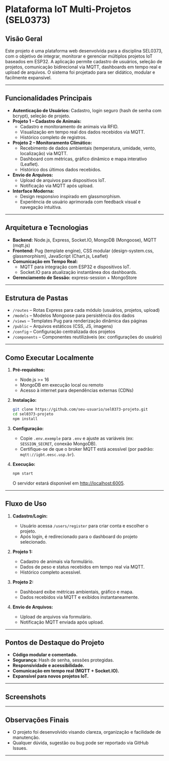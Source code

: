 # Plataforma IoT Multi-Projetos (SEL0373)

## Visão Geral

Este projeto é uma plataforma web desenvolvida para a disciplina SEL0373, com o objetivo de integrar, monitorar e gerenciar múltiplos projetos IoT baseados em ESP32. A aplicação permite cadastro de usuários, seleção de projetos, comunicação bidirecional via MQTT, dashboards em tempo real e upload de arquivos. O sistema foi projetado para ser didático, modular e facilmente expansível.

---

## Funcionalidades Principais

- **Autenticação de Usuários:** Cadastro, login seguro (hash de senha com bcrypt), seleção de projeto.
- **Projeto 1 – Cadastro de Animais:**  
  - Cadastro e monitoramento de animais via RFID.
  - Visualização em tempo real dos dados recebidos via MQTT.
  - Histórico completo de registros.
- **Projeto 2 – Monitoramento Climático:**  
  - Recebimento de dados ambientais (temperatura, umidade, vento, localização) via MQTT.
  - Dashboard com métricas, gráfico dinâmico e mapa interativo (Leaflet).
  - Histórico dos últimos dados recebidos.
- **Envio de Arquivos:**  
  - Upload de arquivos para dispositivos IoT.
  - Notificação via MQTT após upload.
- **Interface Moderna:**  
  - Design responsivo inspirado em glassmorphism.
  - Experiência de usuário aprimorada com feedback visual e navegação intuitiva.

---

## Arquitetura e Tecnologias

- **Backend:** Node.js, Express, Socket.IO, MongoDB (Mongoose), MQTT (mqtt.js)
- **Frontend:** Pug (template engine), CSS modular (design-system.css, glassmorphism), JavaScript (Chart.js, Leaflet)
- **Comunicação em Tempo Real:**  
  - MQTT para integração com ESP32 e dispositivos IoT.
  - Socket.IO para atualização instantânea dos dashboards.
- **Gerenciamento de Sessão:** express-session + MongoStore

---

## Estrutura de Pastas

- `/routes` – Rotas Express para cada módulo (usuários, projetos, upload)
- `/models` – Modelos Mongoose para persistência dos dados
- `/views` – Templates Pug para renderização dinâmica das páginas
- `/public` – Arquivos estáticos (CSS, JS, imagens)
- `/config` – Configuração centralizada dos projetos
- `/components` – Componentes reutilizáveis (ex: configurações do usuário)

---

## Como Executar Localmente

1. **Pré-requisitos:**  
   - Node.js >= 16  
   - MongoDB em execução local ou remoto  
   - Acesso à internet para dependências externas (CDNs)

2. **Instalação:**  
   ```sh
   git clone https://github.com/seu-usuario/sel0373-projeto.git
   cd sel0373-projeto
   npm install
   ```

3. **Configuração:**  
   - Copie `.env.exemple` para `.env` e ajuste as variáveis (ex: `SESSION_SECRET`, conexão MongoDB).
   - Certifique-se de que o broker MQTT está acessível (por padrão: `mqtt://igbt.eesc.usp.br`).

4. **Execução:**  
   ```sh
   npm start
   ```
   O servidor estará disponível em [http://localhost:6005](http://localhost:6005).

---

## Fluxo de Uso

1. **Cadastro/Login:**  
   - Usuário acessa `/users/register` para criar conta e escolher o projeto.
   - Após login, é redirecionado para o dashboard do projeto selecionado.

2. **Projeto 1:**  
   - Cadastro de animais via formulário.
   - Dados de peso e status recebidos em tempo real via MQTT.
   - Histórico completo acessível.

3. **Projeto 2:**  
   - Dashboard exibe métricas ambientais, gráfico e mapa.
   - Dados recebidos via MQTT e exibidos instantaneamente.

4. **Envio de Arquivos:**  
   - Upload de arquivos via formulário.
   - Notificação MQTT enviada após upload.

---

## Pontos de Destaque do Projeto

- **Código modular e comentado.**
- **Segurança:** Hash de senha, sessões protegidas.
- **Responsividade e acessibilidade.**
- **Comunicação em tempo real (MQTT + Socket.IO).**
- **Expansível para novos projetos IoT.**

---

## Screenshots

---

## Observações Finais

- O projeto foi desenvolvido visando clareza, organização e facilidade de manutenção.
- Qualquer dúvida, sugestão ou bug pode ser reportado via GitHub Issues.

---
